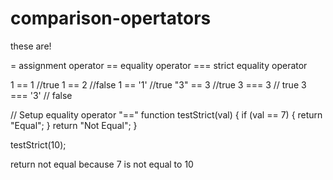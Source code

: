 # comparison-opertators
these are!

= assignment operator
== equality operator
=== strict equality operator

1   ==  1     //true
1   ==  2     //false
1   == '1'    //true
"3" ==  3     //true
3 === 3       // true
3 === '3'     // false


// Setup equality operator "=="
function testStrict(val) {
  if (val == 7) { 
    return "Equal";
  }
  return "Not Equal";
}

testStrict(10);

return not equal because 7 is not equal to 10
